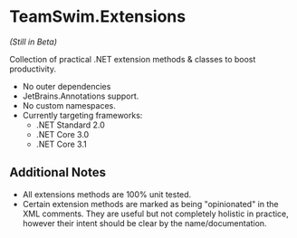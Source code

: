 # TeamSwim.Extensions
*(Still in Beta)*

Collection of practical .NET extension methods & classes to boost productivity.

- No outer dependencies
- JetBrains.Annotations support.
- No custom namespaces.
- Currently targeting frameworks:
	- .NET Standard 2.0
	- .NET Core 3.0
	- .NET Core 3.1

## Additional Notes
- All extensions methods are 100% unit tested.
- Certain extension methods are marked as being "opinionated" in the XML comments. They are useful but not completely holistic in practice, however their intent should be clear by the name/documentation.